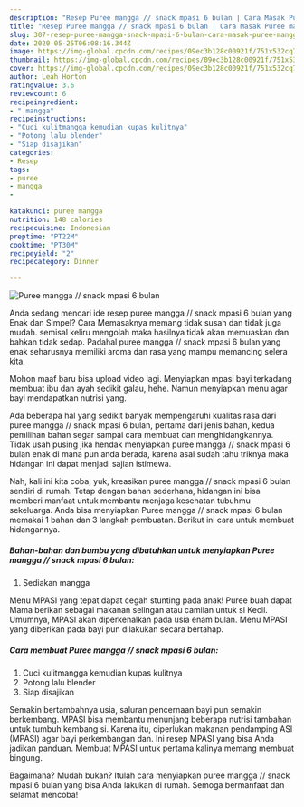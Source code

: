```yaml
---
description: "Resep Puree mangga // snack mpasi 6 bulan | Cara Masak Puree mangga // snack mpasi 6 bulan Yang Enak dan Simpel"
title: "Resep Puree mangga // snack mpasi 6 bulan | Cara Masak Puree mangga // snack mpasi 6 bulan Yang Enak dan Simpel"
slug: 307-resep-puree-mangga-snack-mpasi-6-bulan-cara-masak-puree-mangga-snack-mpasi-6-bulan-yang-enak-dan-simpel
date: 2020-05-25T06:08:16.344Z
image: https://img-global.cpcdn.com/recipes/09ec3b128c00921f/751x532cq70/puree-mangga-snack-mpasi-6-bulan-foto-resep-utama.jpg
thumbnail: https://img-global.cpcdn.com/recipes/09ec3b128c00921f/751x532cq70/puree-mangga-snack-mpasi-6-bulan-foto-resep-utama.jpg
cover: https://img-global.cpcdn.com/recipes/09ec3b128c00921f/751x532cq70/puree-mangga-snack-mpasi-6-bulan-foto-resep-utama.jpg
author: Leah Horton
ratingvalue: 3.6
reviewcount: 6
recipeingredient:
- " mangga"
recipeinstructions:
- "Cuci kulitmangga kemudian kupas kulitnya"
- "Potong lalu blender"
- "Siap disajikan"
categories:
- Resep
tags:
- puree
- mangga
- 

katakunci: puree mangga  
nutrition: 148 calories
recipecuisine: Indonesian
preptime: "PT22M"
cooktime: "PT30M"
recipeyield: "2"
recipecategory: Dinner

---
```



![Puree mangga // snack mpasi 6 bulan](https://img-global.cpcdn.com/recipes/09ec3b128c00921f/751x532cq70/puree-mangga-snack-mpasi-6-bulan-foto-resep-utama.jpg)

Anda sedang mencari ide resep puree mangga // snack mpasi 6 bulan yang Enak dan Simpel? Cara Memasaknya memang tidak susah dan tidak juga mudah. semisal keliru mengolah maka hasilnya tidak akan memuaskan dan bahkan tidak sedap. Padahal puree mangga // snack mpasi 6 bulan yang enak seharusnya memiliki aroma dan rasa yang mampu memancing selera kita.

Mohon maaf baru bisa upload video lagi. Menyiapkan mpasi bayi terkadang membuat ibu dan ayah sedikit galau, hehe. Namun menyiapkan menu agar bayi mendapatkan nutrisi yang.

Ada beberapa hal yang sedikit banyak mempengaruhi kualitas rasa dari puree mangga // snack mpasi 6 bulan, pertama dari jenis bahan, kedua pemilihan bahan segar sampai cara membuat dan menghidangkannya. Tidak usah pusing jika hendak menyiapkan puree mangga // snack mpasi 6 bulan enak di mana pun anda berada, karena asal sudah tahu triknya maka hidangan ini dapat menjadi sajian istimewa.


Nah, kali ini kita coba, yuk, kreasikan puree mangga // snack mpasi 6 bulan sendiri di rumah. Tetap dengan bahan sederhana, hidangan ini bisa memberi manfaat untuk membantu menjaga kesehatan tubuhmu sekeluarga. Anda bisa menyiapkan Puree mangga // snack mpasi 6 bulan memakai 1 bahan dan 3 langkah pembuatan. Berikut ini cara untuk membuat hidangannya.

<!--inarticleads1-->

##### Bahan-bahan dan bumbu yang dibutuhkan untuk menyiapkan Puree mangga // snack mpasi 6 bulan:

1. Sediakan  mangga


Menu MPASI yang tepat dapat cegah stunting pada anak! Puree buah dapat Mama berikan sebagai makanan selingan atau camilan untuk si Kecil. Umumnya, MPASI akan diperkenalkan pada usia enam bulan. Menu MPASI yang diberikan pada bayi pun dilakukan secara bertahap. 

<!--inarticleads2-->

##### Cara membuat Puree mangga // snack mpasi 6 bulan:

1. Cuci kulitmangga kemudian kupas kulitnya
1. Potong lalu blender
1. Siap disajikan


Semakin bertambahnya usia, saluran pencernaan bayi pun semakin berkembang. MPASI bisa membantu menunjang beberapa nutrisi tambahan untuk tumbuh kembang si. Karena itu, diperlukan makanan pendamping ASI (MPASI) agar bayi perkembangan dan. Ini resep MPASI yang bisa Anda jadikan panduan. Membuat MPASI untuk pertama kalinya memang membuat bingung. 

Bagaimana? Mudah bukan? Itulah cara menyiapkan puree mangga // snack mpasi 6 bulan yang bisa Anda lakukan di rumah. Semoga bermanfaat dan selamat mencoba!
